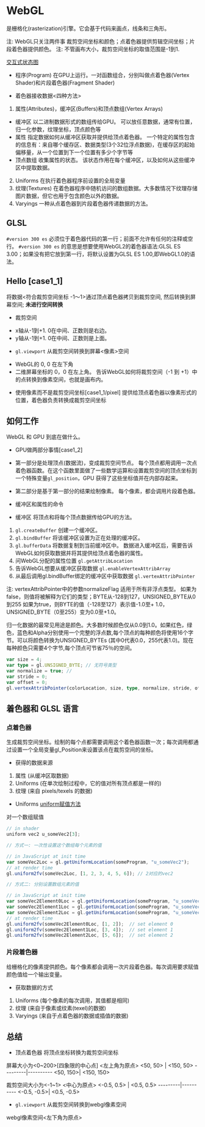 # WebGL
是栅格化(rasterization)引擎。它会基于代码来画点，线条和三角形。

注: WebGL只关注两件事 裁剪空间坐标和颜色；点着色器提供剪辑空间坐标；片段着色器提供颜色。
注: 不管画布大小，裁剪空间坐标的取值范围是-1到1.

[交互式状态图](https://webgl2fundamentals.org/webgl/lessons/resources/webgl-state-diagram.html?exampleId=draw-cubes#no-help)

* 程序(Program)
在GPU上运行。一对函数组合，分别叫做点着色器(Vertex Shader)和片段着色器(Fragment Shader)

* 着色器接收数据<四种方法>
1. 属性(Attributes)，缓冲区(Buffers)和顶点数组(Vertex Arrays)
- 缓冲区 以二进制数据形式的数组传给GPU。
可以放任意数据，通常有位置，归一化参数，纹理坐标，顶点颜色等
- 属性 指定数据如何从缓冲区获取并提供给顶点着色器。
一个特定的属性包含的信息有：来自哪个缓存区、数据类型(3个32位浮点数据)，在缓存区的起始偏移量，从一个位置到下一个位置有多少个字节等
- 顶点数组 收集属性的状态。
该状态作用在每个缓冲区，以及如何从这些缓冲区中提取数据。
2. Uniforms
在执行着色器程序前设置的全局变量
3. 纹理(Textures)
在着色器程序中随机访问的数组数据。大多数情况下纹理存储图片数据，但它也用于包含颜色以外的数据。
4. Varyings
一种从点着色器到片段着色器传递数据的方法。

## GLSL
`#version 300 es` 必须位于着色器代码的第一行；前面不允许有任何的注释或空行。
`#version 300 es` 的意思是想要使用WebGL2的着色器语法:GLSL ES 3.00；如果没有把它放到第一行，将默认设置为GLSL ES 1.00,即WebGL1.0的语法。

## Hello [case1_1]
将数据<符合裁剪空间坐标 -1～1>通过顶点着色器拷贝到裁剪空间, 然后转换到屏幕空间; **未进行空间转换**

* 裁剪空间
- x轴从-1到+1. 0在中间、正数则是右边。
- y轴从-1到+1. 0在中间、正数则是上面。

* `gl.viewport` 从裁剪空间转换到屏幕<像素>空间
- WebGL的 0, 0 在左下角
- 二维屏幕坐标的 0，0 在左上角。
告诉WebGL如何将裁剪空间（-1 到 +1）中的点转换到像素空间，也就是画布内。

* 使用像素而不是裁剪空间坐标[case1_1/pixel]
提供给顶点着色器以像素形式的位置，着色器负责转换成裁剪空间坐标

## 如何工作
WebGL 和 GPU 到底在做什么。

* GPU做两部分事情[case1_2]
- 第一部分是处理顶点(数据流)，变成裁剪空间节点。
每个顶点都用调用一次点着色器函数。在这个函数里面做了一些数学运算和设置裁剪空间的顶点坐标到一个特殊变量`gl_position`，GPU 获得了这些坐标值并在内部存起来。

- 第二部分是基于第一部分的结果绘制像素。
每个像素，都会调用片段着色器。

* 缓冲区和属性的命令
- 缓冲区 将顶点和将每个顶点数据传给GPU的方法。
1. `gl.createBuffer` 创建一个缓冲区。
2. `gl.bindBuffer` 将该缓冲区设置为正在处理的缓冲区。
3. `gl.bufferData` 将数据复制到当前缓冲区中。
数据进入缓冲区后，需要告诉WebGL如何获取数据并将其提供给顶点着色器的属性。
1. 问WebGL分配的属性位置 `gl.getAttribLocation`
2. 告诉WebGL想要从缓冲区获取数据 `gl.enableVertexAttribArray`
3. 从最后调用gl.bindBuffer绑定的缓冲区中获取数据 `gl.vertexAttribPointer`

注: vertexAttribPointer中的参数normalizeFlag 适用于所有非浮点类型。
如果为false，则值将被解释为它们的类型；BYTE从-128到127，UNSIGNED_BYTE从0到255
如果为true，则BYTE的值（-128至127）表示值-1.0至+ 1.0， UNSIGNED_BYTE（0至255）变为0.0至+1.0。

归一化数据的最常见用途是颜色。大多数时候颜色仅从0.0到1.0。如果红色，绿色，蓝色和Alpha分别使用一个完整的浮点数,每个顶点的每种颜色将使用16个字节。可以将颜色转换为UNSIGNED_BYTEs (其中0代表0.0，255代表1.0)。现在每种颜色只需要4个字节,每个顶点可节省75％的空间。
```ts
var size = 4;
var type = gl.UNSIGNED_BYTE; // 无符号类型
var normalize = true; //
var stride = 0;
var offset = 0;
gl.vertexAttribPointer(colorLocation, size, type, normalize, stride, offset);
```

## 着色器和 GLSL 语言

### 点着色器
生成裁剪空间坐标。绘制的每个点都需要调用这个着色器函数一次；每次调用都通过设置一个全局变量gl_Position来设置该点在裁剪空间的坐标。

* 获得的数据来源
1. 属性 (从缓冲区取数据)
2. Uniforms (在单次绘制过程中，它的值对所有顶点都是一样的)
3. 纹理 (来自 pixels/texels 的数据)

* Uniforms
[uniform赋值方法]('./assets/uniform赋值方法.png')

对一个数组赋值
```ts
// in shader
uniform vec2 u_someVec2[3];

// 方式一: 一次性设置这个数组每个元素的值

// in JavaScript at init time
var someVec2Loc = gl.getUniformLocation(someProgram, "u_someVec2");
// at render time
gl.uniform2fv(someVec2Loc, [1, 2, 3, 4, 5, 6]); // 2对应的vec2

// 方式二: 分别设置数组元素的值

// in JavaScript at init time
var someVec2Element0Loc = gl.getUniformLocation(someProgram, "u_someVec2[0]");
var someVec2Element1Loc = gl.getUniformLocation(someProgram, "u_someVec2[1]");
var someVec2Element2Loc = gl.getUniformLocation(someProgram, "u_someVec2[2]");
// at render time
gl.uniform2fv(someVec2Element0Loc, [1, 2]);  // set element 0
gl.uniform2fv(someVec2Element1Loc, [3, 4]);  // set element 1
gl.uniform2fv(someVec2Element2Loc, [5, 6]);  // set element 2
```

### 片段着色器
给栅格化的像素提供颜色。每个像素都会调用一次片段着色器。每次调用要求赋值颜色值给一个输出变量。

* 获取数据的方式
1. Uniforms (每个像素的每次调用，其值都是相同)
2. 纹理 (来自于像素或纹素(texel)的数据)
3. Varyings (来自于点着色器的数据或插值的数据)



## 总结
* 顶点着色器 将顶点坐标转换为裁剪空间坐标

屏幕大小为<0~200>[四象限的中心点] <左上角为原点>
<50, 50> | <150, 50>
---------|----------
<50, 150>| <150, 150>

裁剪空间大小为<-1~1> <中心为原点>
<-0.5, 0.5> | <0.5, 0.5>
---------|----------
<-0.5, -0.5>| <0.5, -0.5>

* `gl.viewport` 从裁剪空间转换到webgl像素空间

webgl像素空间<左下角为原点>


